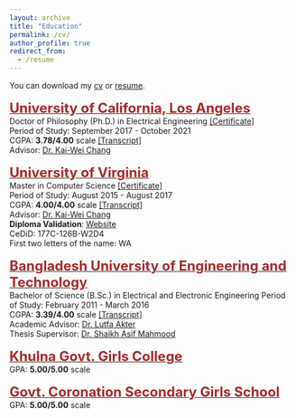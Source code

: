```yaml
---
layout: archive
title: "Education"
permalink: /cv/
author_profile: true
redirect_from:
  - /resume
---
```


You can download my [cv](https://drive.google.com/file/d/1wg0gwyNfd81dQFpNf5hAjDpRzj4RfSFj/view) or [resume](https://drive.google.com/file/d/1wg0gwyNfd81dQFpNf5hAjDpRzj4RfSFj/view).
<br/><br/>
    <span style="color:black; font-size:17px"><b><a href="https://cs.ucla.edu" target="_blank"><font color="brown" size="5">University of California, Los Angeles</font></a></b></span><br/>
    Doctor of Philosophy (Ph.D.) in Electrical Engineering <a href="">[Certificate]</a> <br/>
    Period of Study: September 2017 - October 2021 <br/>
    CGPA: <b>3.78/4.00</b> scale <a href="../files/phd_transcript.pdf">[Transcript]</a> <br/>
    Advisor: <a href="http://web.cs.ucla.edu/~kwchang/" target="_blank">Dr. Kai-Wei Chang</a> <br/>
<br/>
    <span style="color:black; font-size:17px"><b><a href="http://www.cs.virginia.edu" target="_blank"><font color="brown" size="5">University of Virginia</font></a></b></span><br/>
    Master in Computer Science <a href="../files/ms_certificate.pdf">[Certificate]</a> <br/>
    Period of Study: August 2015 - August 2017 <br/>
    CGPA: <b>4.00/4.00</b> scale <a href="../files/ms_transcript.pdf">[Transcript]</a> <br/>
    Advisor: <a href="http://web.cs.ucla.edu/~kwchang/" target="_blank">Dr. Kai-Wei Chang</a> <br/>
    <b>Diploma Validation</b>: <a href="http://www.virginia.edu/registrar/cedipl-validate.html" target="_blank">Website</a> <br/>
    CeDiD: 177C-126B-W2D4 <br/>
    First two letters of the name: WA <br/>
<br/>
    <span style="color:black; font-size:17px"><b><a href="https://eee.buet.ac.bd/" target="_blank"><font color="brown" size="5">Bangladesh University of Engineering and Technology</font></a></b></span><br/>
    Bachelor of Science (B.Sc.) in Electrical and Electronic Engineering 
    <!--<a href="../files/bsc_certificate.pdf">[Certificate]</a> <br/> -->
    Period of Study: February 2011 - March 2016 <br/>
    CGPA: <b>3.39/4.00</b> scale <a href="../files/bsc_transcript.pdf">[Transcript]</a> <br/>
    Academic Advisor: <a href="https://eee.buet.ac.bd/faculty/details/dr-lutfa-akter" target="_blank">Dr. Lutfa Akter</a> <br/>
    Thesis Supervisor: <a href="https://eee.buet.ac.bd/faculty/details/dr-shaikh-asif-mahmood" target="_blank">Dr. Shaikh Asif Mahmood</a> <br/>
<br/>
    <span style="color:black; font-size:17px"><b><a href="https://kgmc.ac.bd/" target="_blank"><font color="brown" size="5">Khulna Govt. Girls College</font></a></b></span><br/>
     <!-- Higher Secondary Certificate (HSC) <a href="../files/hsc_certificate.pdf">[Certificate]</a> <br/> -->
    GPA: <b>5.00/5.00</b> scale <br/>
<br/>
    <span style="color:black; font-size:17px"><b><a href="https://govtcoronationsecondarygirlsschool.jessoreboard.gov.bd/" target="_blank"><font color="brown" size="5">Govt. Coronation Secondary Girls School</font></a></b></span><br/>
     <!-- Secondary School Certificate (SSC) <a href="../files/ssc_certificate.pdf">[Certificate]</a> <br/> -->
    GPA: <b>5.00/5.00</b> scale <br/>
<br/>

  <!--  -->
